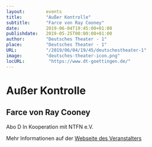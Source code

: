 ```yaml
---
layout:        events
title:         "Außer Kontrolle"
subtitle:      "Farce von Ray Cooney"
date:          2019-06-04T19:45:00+01:00
publishdate:   2019-05-25T00:00:00+01:00
author:        "Deutsches Theater - 1"
place:         "Deutsches Theater - 1"
URL:           "/2019/06/04/19/45/deutschestheater-1"
image:         "deutsches-theater-icon.png"
locURL:         "https://www.dt-goettingen.de/"
---
```


Außer Kontrolle
===========

Farce von Ray Cooney
-----------

 Abo D 									In Kooperation mit NTFN e.V.

Mehr Informationen auf der [Webseite des Veranstalters](https://www.dt-goettingen.de/stueck/ausser-kontrolle/)
